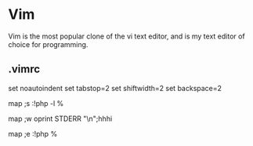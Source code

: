 # Vim

Vim is the most popular clone of the vi text editor, and is my text editor of choice for programming.


## .vimrc

  set noautoindent
  set tabstop=2
  set shiftwidth=2
  set backspace=2

  map ;s :!php -l %<CR>

  map ;w oprint STDERR "\n";<ESC>hhhi

  map ;e :!php  %<CR>